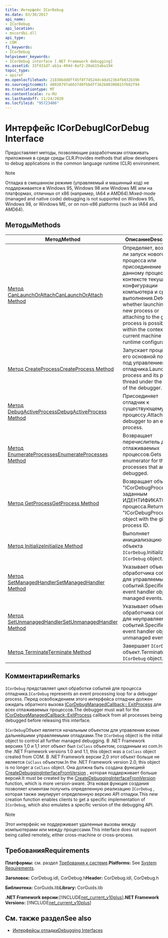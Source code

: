 ```yaml
---
title: Интерфейс ICorDebug
ms.date: 03/30/2017
api_name:
- ICorDebug
api_location:
- mscordbi.dll
api_type:
- COM
f1_keywords:
- ICorDebug
helpviewer_keywords:
- ICorDebug interface [.NET Framework debugging]
ms.assetid: 33f431d7-ab1a-494d-8af2-20ab15aba194
topic_type:
- apiref
ms.openlocfilehash: 21838bdd8ff45f8f74524dc4da52364fb032b396
ms.sourcegitcommit: d8020797a6657d0fbbdff362b80300815f682f94
ms.translationtype: MT
ms.contentlocale: ru-RU
ms.lasthandoff: 11/24/2020
ms.locfileid: "95723406"
---
```

# <a name="icordebug-interface"></a><span data-ttu-id="aca33-102">Интерфейс ICorDebug</span><span class="sxs-lookup"><span data-stu-id="aca33-102">ICorDebug Interface</span></span>

<span data-ttu-id="aca33-103">Предоставляет методы, позволяющие разработчикам отлаживать приложения в среде среды CLR.</span><span class="sxs-lookup"><span data-stu-id="aca33-103">Provides methods that allow developers to debug applications in the common language runtime (CLR) environment.</span></span>  
  
> [!NOTE]
> <span data-ttu-id="aca33-104">Отладка в смешанном режиме (управляемый и машинный код) не поддерживается в Windows 95, Windows 98 или Windows ME или на платформах, отличных от x86 (например, IA64 и AMD64).</span><span class="sxs-lookup"><span data-stu-id="aca33-104">Mixed-mode (managed and native code) debugging is not supported on Windows 95, Windows 98, or Windows ME, or on non-x86 platforms (such as IA64 and AMD64).</span></span>  
  
## <a name="methods"></a><span data-ttu-id="aca33-105">Методы</span><span class="sxs-lookup"><span data-stu-id="aca33-105">Methods</span></span>  
  
|<span data-ttu-id="aca33-106">Метод</span><span class="sxs-lookup"><span data-stu-id="aca33-106">Method</span></span>|<span data-ttu-id="aca33-107">Описание</span><span class="sxs-lookup"><span data-stu-id="aca33-107">Description</span></span>|  
|------------|-----------------|  
|[<span data-ttu-id="aca33-108">Метод CanLaunchOrAttach</span><span class="sxs-lookup"><span data-stu-id="aca33-108">CanLaunchOrAttach Method</span></span>](icordebug-canlaunchorattach-method.md)|<span data-ttu-id="aca33-109">Определяет, возможен ли запуск нового процесса или присоединение к данному процессу в контексте текущей конфигурации компьютера и среды выполнения.</span><span class="sxs-lookup"><span data-stu-id="aca33-109">Determines whether launching a new process or attaching to the given process is possible within the context of the current machine and runtime configuration.</span></span>|  
|[<span data-ttu-id="aca33-110">Метод CreateProcess</span><span class="sxs-lookup"><span data-stu-id="aca33-110">CreateProcess Method</span></span>](icordebug-createprocess-method.md)|<span data-ttu-id="aca33-111">Запускает процесс и его основной поток под управлением отладчика.</span><span class="sxs-lookup"><span data-stu-id="aca33-111">Launches a process and its primary thread under the control of the debugger.</span></span>|  
|[<span data-ttu-id="aca33-112">Метод DebugActiveProcess</span><span class="sxs-lookup"><span data-stu-id="aca33-112">DebugActiveProcess Method</span></span>](icordebug-debugactiveprocess-method.md)|<span data-ttu-id="aca33-113">Присоединяет отладчик к существующему процессу.</span><span class="sxs-lookup"><span data-stu-id="aca33-113">Attaches the debugger to an existing process.</span></span>|  
|[<span data-ttu-id="aca33-114">Метод EnumerateProcesses</span><span class="sxs-lookup"><span data-stu-id="aca33-114">EnumerateProcesses Method</span></span>](icordebug-enumerateprocesses-method.md)|<span data-ttu-id="aca33-115">Возвращает перечислитель для отлаживаемых процессов.</span><span class="sxs-lookup"><span data-stu-id="aca33-115">Gets an enumerator for the processes that are being debugged.</span></span>|  
|[<span data-ttu-id="aca33-116">Метод GetProcess</span><span class="sxs-lookup"><span data-stu-id="aca33-116">GetProcess Method</span></span>](icordebug-getprocess-method.md)|<span data-ttu-id="aca33-117">Возвращает объект "ICorDebugProcess" с заданным ИДЕНТИФИКАТОРом процесса.</span><span class="sxs-lookup"><span data-stu-id="aca33-117">Returns the "ICorDebugProcess" object with the given process ID.</span></span>|  
|[<span data-ttu-id="aca33-118">Метод Initialize</span><span class="sxs-lookup"><span data-stu-id="aca33-118">Initialize Method</span></span>](icordebug-initialize-method.md)|<span data-ttu-id="aca33-119">Выполняет инициализацию объекта `ICorDebug`.</span><span class="sxs-lookup"><span data-stu-id="aca33-119">Initializes the `ICorDebug` object.</span></span>|  
|[<span data-ttu-id="aca33-120">Метод SetManagedHandler</span><span class="sxs-lookup"><span data-stu-id="aca33-120">SetManagedHandler Method</span></span>](icordebug-setmanagedhandler-method.md)|<span data-ttu-id="aca33-121">Указывает объект обработчика событий для управляемых событий.</span><span class="sxs-lookup"><span data-stu-id="aca33-121">Specifies the event handler object for managed events.</span></span>|  
|[<span data-ttu-id="aca33-122">Метод SetUnmanagedHandler</span><span class="sxs-lookup"><span data-stu-id="aca33-122">SetUnmanagedHandler Method</span></span>](icordebug-setunmanagedhandler-method.md)|<span data-ttu-id="aca33-123">Указывает объект обработчика событий для неуправляемых событий.</span><span class="sxs-lookup"><span data-stu-id="aca33-123">Specifies the event handler object for unmanaged events.</span></span>|  
|[<span data-ttu-id="aca33-124">Метод Terminate</span><span class="sxs-lookup"><span data-stu-id="aca33-124">Terminate Method</span></span>](icordebug-terminate-method.md)|<span data-ttu-id="aca33-125">Завершает `ICorDebug` объект.</span><span class="sxs-lookup"><span data-stu-id="aca33-125">Terminates the `ICorDebug` object.</span></span>|  
  
## <a name="remarks"></a><span data-ttu-id="aca33-126">Комментарии</span><span class="sxs-lookup"><span data-stu-id="aca33-126">Remarks</span></span>  

 <span data-ttu-id="aca33-127">`ICorDebug` представляет цикл обработки событий для процесса отладчика.</span><span class="sxs-lookup"><span data-stu-id="aca33-127">`ICorDebug` represents an event processing loop for a debugger process.</span></span> <span data-ttu-id="aca33-128">Перед освобождением этого интерфейса отладчик должен ожидать обратного вызова [ICorDebugManagedCallback:: ExitProcess](icordebugmanagedcallback-exitprocess-method.md) для всех отлаживаемых процессов.</span><span class="sxs-lookup"><span data-stu-id="aca33-128">The debugger must wait for the [ICorDebugManagedCallback::ExitProcess](icordebugmanagedcallback-exitprocess-method.md) callback from all processes being debugged before releasing this interface.</span></span>  
  
 <span data-ttu-id="aca33-129">`ICorDebug`Объект является начальным объектом для управления всеми дальнейшими управляемыми отладками.</span><span class="sxs-lookup"><span data-stu-id="aca33-129">The `ICorDebug` object is the initial object to control all further managed debugging.</span></span> <span data-ttu-id="aca33-130">В .NET Framework версиях 1,0 и 1,1 этот объект был `CoClass` объектом, созданным из com.</span><span class="sxs-lookup"><span data-stu-id="aca33-130">In the .NET Framework versions 1.0 and 1.1, this object was a `CoClass` object created from COM.</span></span> <span data-ttu-id="aca33-131">В .NET Framework версии 2,0 этот объект больше не является `CoClass` объектом.</span><span class="sxs-lookup"><span data-stu-id="aca33-131">In the .NET Framework version 2.0, this object is no longer a `CoClass` object.</span></span> <span data-ttu-id="aca33-132">Она должна быть создана функцией [CreateDebuggingInterfaceFromVersion](../hosting/createdebugginginterfacefromversion-function.md) , которая поддерживает больше версий.</span><span class="sxs-lookup"><span data-stu-id="aca33-132">It must be created by the [CreateDebuggingInterfaceFromVersion](../hosting/createdebugginginterfacefromversion-function.md) function, which is more version-aware.</span></span> <span data-ttu-id="aca33-133">Эта новая функция создания позволяет клиентам получить определенную реализацию `ICorDebug` , которая также эмулирует определенную версию API отладки.</span><span class="sxs-lookup"><span data-stu-id="aca33-133">This new creation function enables clients to get a specific implementation of `ICorDebug`, which also emulates a specific version of the debugging API.</span></span>  
  
> [!NOTE]
> <span data-ttu-id="aca33-134">Этот интерфейс не поддерживает удаленные вызовы между компьютерами или между процессами.</span><span class="sxs-lookup"><span data-stu-id="aca33-134">This interface does not support being called remotely, either cross-machine or cross-process.</span></span>  
  
## <a name="requirements"></a><span data-ttu-id="aca33-135">Требования</span><span class="sxs-lookup"><span data-stu-id="aca33-135">Requirements</span></span>  

 <span data-ttu-id="aca33-136">**Платформы:** см. раздел [Требования к системе](../../get-started/system-requirements.md).</span><span class="sxs-lookup"><span data-stu-id="aca33-136">**Platforms:** See [System Requirements](../../get-started/system-requirements.md).</span></span>  
  
 <span data-ttu-id="aca33-137">**Заголовок:** CorDebug.idl, CorDebug.h</span><span class="sxs-lookup"><span data-stu-id="aca33-137">**Header:** CorDebug.idl, CorDebug.h</span></span>  
  
 <span data-ttu-id="aca33-138">**Библиотека:** CorGuids.lib</span><span class="sxs-lookup"><span data-stu-id="aca33-138">**Library:** CorGuids.lib</span></span>  
  
 <span data-ttu-id="aca33-139">**.NET Framework версии:**[!INCLUDE[net_current_v10plus](../../../../includes/net-current-v10plus-md.md)]</span><span class="sxs-lookup"><span data-stu-id="aca33-139">**.NET Framework Versions:** [!INCLUDE[net_current_v10plus](../../../../includes/net-current-v10plus-md.md)]</span></span>  
  
## <a name="see-also"></a><span data-ttu-id="aca33-140">См. также раздел</span><span class="sxs-lookup"><span data-stu-id="aca33-140">See also</span></span>

- [<span data-ttu-id="aca33-141">Интерфейсы отладки</span><span class="sxs-lookup"><span data-stu-id="aca33-141">Debugging Interfaces</span></span>](debugging-interfaces.md)
